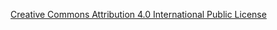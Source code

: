 
[Creative Commons Attribution 4.0 International Public License](https://creativecommons.org/licenses/by/4.0/legalcode)
